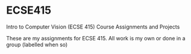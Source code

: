 # ECSE415
Intro to Computer Vision (ECSE 415) Course Assignments and Projects

These are my assignments for ECSE 415. All work is my own or done in a group (labelled when so)
